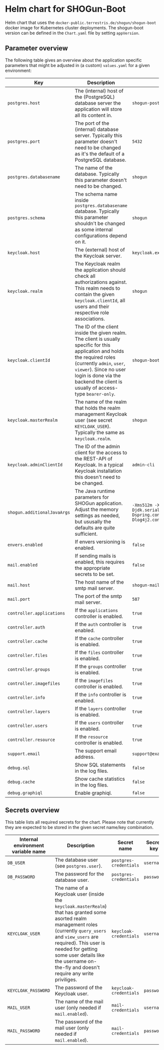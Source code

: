 # Helm chart for SHOGun-Boot

Helm chart that uses the `docker-public.terrestris.de/shogun/shogun-boot` docker image for Kubernetes cluster deployments. The shogun-boot version can be defined in the `Chart.yaml` file by setting `appVersion`.

## Parameter overview

The following table gives an overview about the application specific parameters that might be adjusted in (a custom) `values.yaml` for a given environment:

| Key | Description                                                                                                                                                                                                                                                          | Default                                                                                                                                                     |
|-----|----------------------------------------------------------------------------------------------------------------------------------------------------------------------------------------------------------------------------------------------------------------------|-------------------------------------------------------------------------------------------------------------------------------------------------------------|
| `postgres.host` | The (internal) host of the (PostgreSQL) database server the application will store all its content in.                                                                                                                                                               | `shogun-postgis`                                                                                                                                            |
| `postgres.port` | The port of the (internal) database server. Typically this parameter doesn't need to be changed as it's the default of a PostgreSQL database.                                                                                                                        | `5432`                                                                                                                                                      |
| `postgres.databasename` | The name of the database. Typically this parameter doesn't need to be changed.                                                                                                                                                                                       | `shogun`                                                                                                                                                    |
| `postgres.schema` | The schema name inside `postgres.databasename` database. Typically this parameter shouldn't be changed as some internal configurations depend on it.                                                                                                                         | `shogun`                                                                                                                                                    |
| `keycloak.host` | The (external) host of the Keycloak server.                                                                                                                                                                                                                          | `keycloak.example.com`                                                                                                                                      |
| `keycloak.realm` | The Keycloak realm the application should check all authorizations against. This realm needs to contain the given `keycloak.clientId`, all users and their respective role associations.                                                                             | `shogun`                                                                                                                                                    |
| `keycloak.clientId` | The ID of the client inside the given realm. The client is usually specific for this application and holds the required roles (currently `admin`, `user`, `viewer`). Since no user login is done via the backend the client is usually of access-type `bearer-only`. | `shogun-boot`                                                                                                                                               |
| `keycloak.masterRealm` | The name of the realm that holds the realm management Keycloak user (see secret `KEYCLOAK_USER`). Typically the same as `keycloak.realm`.                                                                                                                            | `shogun`                                                                                                                                                    |
| `keycloak.adminClientId` | The ID of the admin client for the access to the REST-API of Keycloak. In a typical Keycloak installation this doesn't need to be changed.                                                                                                                           | `admin-cli`                                                                                                                                                 |
| `shogun.additionalJavaArgs` | The Java runtime parameters for SHOGun application. Adjust the memory settings as needed, but ususally the defaults are quite sufficient.                                                                                                                            | `-Xms512m -Xmx512m -Djdk.serialSetFilterAfterRead=true -Dspring.config.location=/config/application.yml -Dlog4j2.configurationFile=file:/config/log4j2.yml` |
| `envers.enabled` | If envers versioning is enabled.                                                                                                                                                                                                                                     | `false`                                                                                                                                                     |
| `mail.enabled` | If sending mails is enabled, this requires the appropriate secrets to be set.                                                                                                                                                                                        | `false`                                                                                                                                                     |
| `mail.host` | The host name of the smtp mail server.                                                                                                                                                                                                                               | `shogun-mail`                                                                                                                                               |
| `mail.port` | The port of the smtp mail server.                                                                                                                                                                                                                                    | `587`                                                                                                                                                       |
| `controller.applications` | If the `applications` controller is enabled.                                                                                                                                                                                                                         | `true`                                                                                                                                                      |
| `controller.auth` | If the `auth` controller is enabled.                                                                                                                                                                                                                                 | `true`                                                                                                                                                      |
| `controller.cache` | If the `cache` controller is enabled.                                                                                                                                                                                                                                | `true`                                                                                                                                                      |
| `controller.files` | If the `files` controller is enabled.                                                                                                                                                                                                                                | `true`                                                                                                                                                      |
| `controller.groups` | If the `groups` controller is enabled.                                                                                                                                                                                                                               | `true`                                                                                                                                                      |
| `controller.imagefiles` | If the `imagefiles` controller is enabled.                                                                                                                                                                                                                           | `true`                                                                                                                                                      |
| `controller.info` | If the `info` controller is enabled.                                                                                                                                                                                                                                 | `true`                                                                                                                                                      |
| `controller.layers` | If the `layers` controller is enabled.                                                                                                                                                                                                                               | `true`                                                                                                                                                      |
| `controller.users` | If the `users` controller is enabled.                                                                                                                                                                                                                                | `true`                                                                                                                                                      |
| `controller.resource` | If the `resource` controller is enabled.                                                                                                                                                                                                                             | `true`                                                                                                                                                      |
| `support.email` | The support email address.                                                                                                                                                                                                                                           | `support@example.com`                                                                                                                                       |
| `debug.sql` | Show SQL statements in the log files.                                                                                                                                                                                                                                | `false`                                                                                                                                                     |
| `debug.cache` | Show cache statistics in the log files.                                                                                                                                                                                                                              | `false`                                                                                                                                                     |
| `debug.graphiql` | Enable graphiql.                                                                                                                                                                                                                                                     | `false`                                                                                                                                                     |


## Secrets overview

This table lists all required secrets for the chart. Please note that currently they are expected to be stored in the given secret name/key combination.

| Internal environment variable name | Description                                                                                                                                                                                                                                                                                             | Secret name | Secret key |
|------------------------------------|---------------------------------------------------------------------------------------------------------------------------------------------------------------------------------------------------------------------------------------------------------------------------------------------------------|-------------|------------|
| `DB_USER` | The database user (see `postgres.user`).                                                                                                                                                                                                                                                                | `postgres-credentials` | `username` |
| `DB_PASSWORD` | The password for the database user.                                                                                                                                                                                                                                                                     | `postgres-credentials` | `password` |
| `KEYCLOAK_USER` | The name of a Keycloak user (inside the `keycloak.masterRealm`) that has granted some asorted realm management roles (currently `query_users` and `view_users` are required). This user is  needed for getting some user details like the username on-the-fly and doesn't require any write priviliges. | `keycloak-credentials` | `username` |
| `KEYCLOAK_PASSWORD` | The password of the Keycloak user.                                                                                                                                                                                                                                                                      | `keycloak-credentials` | `password` |
| `MAIL_USER` | The name of the mail user (only needed if `mail.enabled`).                                                                                                                                                                                                                                              | `mail-credentials` | `username` |
| `MAIL_PASSWORD` | The password of the mail user (only needed if `mail.enabled`).                                                                                                                                                                                                                                          | `mail-credentials` | `password` |

